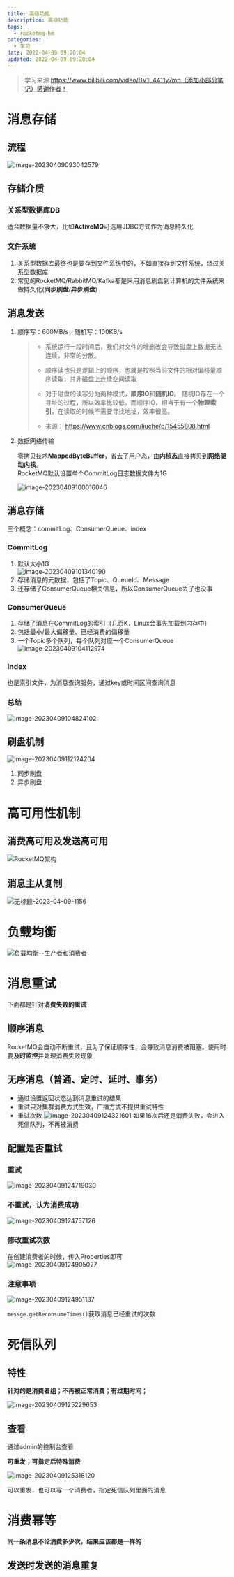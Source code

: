 ```yaml
---
title: 高级功能
description: 高级功能
tags:
  - rocketmq-hm
categories:
  - 学习
date: 2022-04-09 09:20:04
updated: 2022-04-09 09:20:04
---
```


> 学习来源 https://www.bilibili.com/video/BV1L4411y7mn（添加小部分笔记）感谢作者！

# 消息存储

## 流程

![image-20230409093042579](images/mypost/image-20230409093042579.png)

## 存储介质

### 关系型数据库DB

适合数据量不够大，比如**ActiveMQ**可选用JDBC方式作为消息持久化

### 文件系统

1. 关系型数据库最终也是要存到文件系统中的，不如直接存到文件系统，绕过关系型数据库
2. 常见的RocketMQ/RabbitMQ/Kafka都是采用消息刷盘到计算机的文件系统来做持久化(**同步刷盘**/**异步刷盘**)

## 消息发送

1. 顺序写：600MB/s，随机写：100KB/s  

   > - 系统运行一段时间后，我们对文件的增删改会导致磁盘上数据无法连续，非常的分散。
   >
   > - 顺序读也只是逻辑上的顺序，也就是按照当前文件的相对偏移量顺序读取，并非磁盘上连续空间读取
   > - 对于磁盘的读写分为两种模式，**顺序IO**和**随机IO**。 随机IO存在一个寻址的过程，所以效率比较低。而顺序IO，相当于有一个**物理索引**，在读取的时候不需要寻找地址，效率很高。 
   > - 来源： https://www.cnblogs.com/liuche/p/15455808.html

2. 数据网络传输  

   零拷贝技术**MappedByteBuffer**，省去了用户态，由**内核态**直接拷贝到**网络驱动内核**。    
   RocketMQ默认设置单个CommitLog日志数据文件为1G


   ![image-20230409100016046](images/mypost/image-20230409100016046.png)

## 消息存储

三个概念：commitLog、ConsumerQueue、index

### CommitLog

1. 默认大小1G  
   ![image-20230409101340190](images/mypost/image-20230409101340190.png)
2. 存储消息的元数据，包括了Topic、QueueId、Message
3. 还存储了ConsumerQueue相关信息，所以ConsumerQueue丢了也没事

### ConsumerQueue

1. 存储了消息在CommitLog的索引（几百K，Linux会事先加载到内存中）
2. 包括最小/最大偏移量、已经消费的偏移量
3. 一个Topic多个队列，每个队列对应一个ConsumerQueue  
   ![image-20230409104112974](images/mypost/image-20230409104112974.png)

### Index

也是索引文件，为消息查询服务，通过key或时间区间查询消息

### 总结

![image-20230409104824102](images/mypost/image-20230409104824102.png)

## 刷盘机制

![image-20230409112124204](images/mypost/image-20230409112124204.png)

1. 同步刷盘
2. 异步刷盘

# 高可用性机制

## 消费高可用及发送高可用

![RocketMQ架构](images/mypost/RocketMQ%E6%9E%B6%E6%9E%84.png)

## 消息主从复制

![无标题-2023-04-09-1156](images/mypost/%E6%97%A0%E6%A0%87%E9%A2%98-2023-04-09-1156.png)

# 负载均衡

![负载均衡--生产者和消费者](images/mypost/%E8%B4%9F%E8%BD%BD%E5%9D%87%E8%A1%A1--%E7%94%9F%E4%BA%A7%E8%80%85%E5%92%8C%E6%B6%88%E8%B4%B9%E8%80%85.png)

# 消息重试

下面都是针对**消费失败的重试**

## 顺序消息  

RocketMQ会自动不断重试，且为了保证顺序性，会导致消息消费被阻塞。使用时要**及时监控**并处理消费失败现象

## 无序消息（普通、定时、延时、事务）  

- 通过设置返回状态达到消息重试的结果
- 重试只对集群消费方式生效，广播方式不提供重试特性
- 重试次数
  ![image-20230409124321601](images/mypost/image-20230409124321601.png)
  如果16次后还是消费失败，会进入死信队列，不再被消费

## 配置是否重试

### 重试

![image-20230409124719030](images/mypost/image-20230409124719030.png)

### 不重试，认为消费成功

![image-20230409124757126](images/mypost/image-20230409124757126.png)

### 修改重试次数

在创建消费者的时候，传入Properties即可  
![image-20230409124905027](images/mypost/image-20230409124905027.png)

### 注意事项

![image-20230409124951137](images/mypost/image-20230409124951137.png)

```messge.getReconsumeTimes()```获取消息已经重试的次数

# 死信队列

## 特性

**针对的是消费者组；不再被正常消费；有过期时间；**

![image-20230409125229653](images/mypost/image-20230409125229653.png)

## 查看

通过admin的控制台查看

**可重发；可指定后特殊消费**

![image-20230409125318120](images/mypost/image-20230409125318120.png)

可以重发，也可以写一个消费者，指定死信队列里面的消息

# 消费幂等

**同一条消息不论消费多少次，结果应该都是一样的**

## 发送时发送的消息重复

